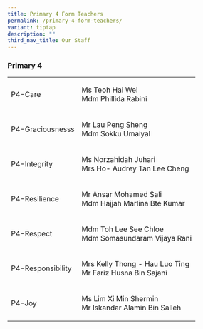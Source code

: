 ```yaml
---
title: Primary 4 Form Teachers
permalink: /primary-4-form-teachers/
variant: tiptap
description: ""
third_nav_title: Our Staff
---
```

<h3><strong>Primary 4</strong></h3>
<table style="minWidth: 50px">
<colgroup>
<col>
<col>
</colgroup>
<tbody>
<tr>
<td rowspan="1" colspan="1">
<p>P4-Care</p>
</td>
<td rowspan="1" colspan="1">
<p>Ms Teoh Hai Wei
<br>Mdm Phillida Rabini</p>
</td>
</tr>
<tr>
<td rowspan="1" colspan="1">
<p>P4-Graciousnesss</p>
</td>
<td rowspan="1" colspan="1">
<p>Mr Lau Peng Sheng
<br>Mdm Sokku Umaiyal</p>
</td>
</tr>
<tr>
<td rowspan="1" colspan="1">
<p>P4-Integrity</p>
</td>
<td rowspan="1" colspan="1">
<p>Ms Norzahidah Juhari
<br>Mrs Ho- Audrey Tan Lee Cheng</p>
</td>
</tr>
<tr>
<td rowspan="1" colspan="1">
<p>P4-Resilience</p>
</td>
<td rowspan="1" colspan="1">
<p>Mr Ansar Mohamed Sali
<br>Mdm Hajjah Marlina Bte Kumar</p>
</td>
</tr>
<tr>
<td rowspan="1" colspan="1">
<p>P4-Respect</p>
</td>
<td rowspan="1" colspan="1">
<p>Mdm Toh Lee See Chloe
<br>Mdm Somasundaram Vijaya Rani</p>
</td>
</tr>
<tr>
<td rowspan="1" colspan="1">
<p>P4-Responsibility</p>
</td>
<td rowspan="1" colspan="1">
<p>Mrs Kelly Thong - Hau Luo Ting
<br>Mr Fariz Husna Bin Sajani</p>
</td>
</tr>
<tr>
<td rowspan="1" colspan="1">
<p>P4-Joy</p>
</td>
<td rowspan="1" colspan="1">
<p>Ms Lim Xi Min Shermin
<br>Mr Iskandar Alamin Bin Salleh</p>
</td>
</tr>
</tbody>
</table>
<p></p>